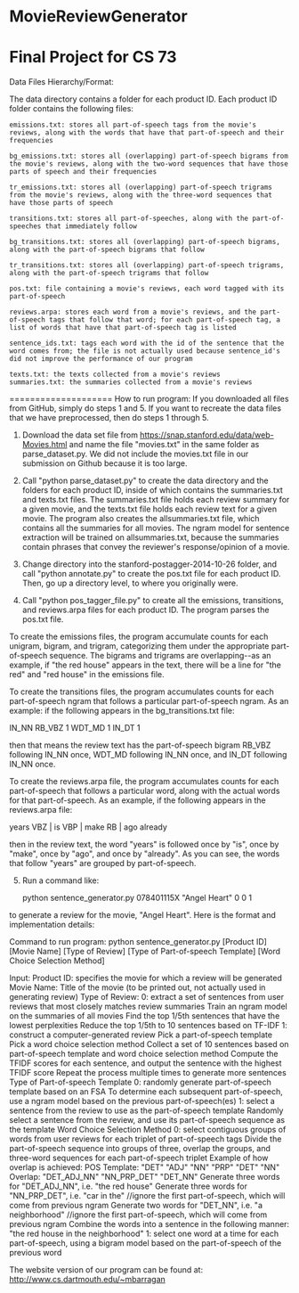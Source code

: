 MovieReviewGenerator
====================

Final Project for CS 73
====================
Data Files Hierarchy/Format:

The data directory contains a folder for each product ID. Each product ID folder contains the following files:

	emissions.txt: stores all part-of-speech tags from the movie's reviews, along with the words that have that part-of-speech and their frequencies
	
	bg_emissions.txt: stores all (overlapping) part-of-speech bigrams from the movie's reviews, along with the two-word sequences that have those parts of speech and their frequencies
	
	tr_emissions.txt: stores all (overlapping) part-of-speech trigrams from the movie's reviews, along with the three-word sequences that have those parts of speech
	
	transitions.txt: stores all part-of-speeches, along with the part-of-speeches that immediately follow
	
	bg_transitions.txt: stores all (overlapping) part-of-speech bigrams, along with the part-of-speech bigrams that follow
	
	tr_transitions.txt: stores all (overlapping) part-of-speech trigrams, along with the part-of-speech trigrams that follow
	
	pos.txt: file containing a movie's reviews, each word tagged with its part-of-speech
	
	reviews.arpa: stores each word from a movie's reviews, and the part-of-speech tags that follow that word; for each part-of-speech tag, a list of words that have that part-of-speech tag is listed
	
	sentence_ids.txt: tags each word with the id of the sentence that the word comes from; the file is not actually used because sentence_id's did not improve the performance of our program
	
	texts.txt: the texts collected from a movie's reviews
	summaries.txt: the summaries collected from a movie's reviews

====================
How to run program:
If you downloaded all files from GitHub, simply do steps 1 and 5. If you want to recreate the data files that we have preprocessed, then do steps 1 through 5.

1. Download the data set file from https://snap.stanford.edu/data/web-Movies.html and name the file "movies.txt" in the same folder as parse_dataset.py. We did not include the movies.txt file in our submission on Github because it is too large.

2. Call "python parse_dataset.py" to create the data directory and the folders for each product ID, inside of which contains the summaries.txt and texts.txt files. The summaries.txt file holds each review summary for a given movie, and the texts.txt file holds each review text for a given movie. The program also creates the allsummaries.txt file, which contains all the summaries for all movies. The ngram model for sentence extraction will be trained on allsummaries.txt, because the summaries contain phrases that convey the reviewer's response/opinion of a movie.

3. Change directory into the stanford-postagger-2014-10-26 folder, and call "python annotate.py" to create the pos.txt file for each product ID. Then, go up a directory level, to where you originally were.

4. Call "python pos_tagger_file.py" to create all the emissions, transitions, and reviews.arpa files for each product ID. The program parses the pos.txt file. 

To create the emissions files, the program accumulate counts for each unigram, bigram, and trigram, categorizing them under the appropriate part-of-speech sequence. The bigrams and trigrams are overlapping--as an example, if "the red house" appears in the text, there will be a line for "the red" and "red house" in the emissions file.

To create the transitions files, the program accumulates counts for each part-of-speech ngram that follows a particular part-of-speech ngram. As an example: if the following appears in the bg_transitions.txt file:

IN_NN
RB_VBZ	1
WDT_MD	1
IN_DT	1

then that means the review text has the part-of-speech bigram RB_VBZ following IN_NN once, WDT_MD following IN_NN once, and IN_DT following IN_NN once.

To create the reviews.arpa file, the program accumulates counts for each part-of-speech that follows a particular word, along with the actual words for that part-of-speech. As an example, if the following appears in the reviews.arpa file:

years
VBZ | is
VBP | make
RB | ago already

then in the review text, the word "years" is followed once by "is", once by "make", once by "ago", and once by "already". As you can see, the words that follow "years" are grouped by part-of-speech.

5. Run a command like:

	python sentence_generator.py 078401115X "Angel Heart" 0 0 1

to generate a review for the movie, "Angel Heart". Here is the format and implementation details:

Command to run program:
python sentence_generator.py [Product ID] [Movie Name] [Type of Review] [Type of Part-of-speech Template] [Word Choice Selection Method]

Input:      Product ID: specifies the movie for which a review will be generated
            Movie Name: Title of the movie (to be printed out, not actually used in generating review)
            Type of Review: 
                0: extract a set of sentences from user reviews that most closely matches review summaries
                	Train an ngram model on the summaries of all movies
                	Find the top 1/5th sentences that have the lowest perplexities
                	Reduce the top 1/5th to 10 sentences based on TF-IDF
                1: construct a computer-generated review
                	Pick a part-of-speech template
                	Pick a word choice selection method
                	Collect a set of 10 sentences based on part-of-speech template and word choice selection method
                	Compute the TFIDF scores for each sentence, and output the sentence with the highest TFIDF score
                	Repeat the process multiple times to generate more sentences
            Type of Part-of-speech Template
                0: randomly generate part-of-speech template based on an FSA
                	To determine each subsequent part-of-speech, use a ngram model based on the previous part-of-speech(es)
                1: select a sentence from the review to use as the part-of-speech template
                	Randomly select a sentence from the review, and use its part-of-speech sequence as the template
            Word Choice Selection Method
                0: select contiguous groups of words from user reviews for each triplet of part-of-speech tags
                	Divide the part-of-speech sequence into groups of three, overlap the groups, and three-word sequences for each part-of-speech triplet
                	Example of how overlap is achieved:
                		POS Template: "DET" "ADJ" "NN" "PRP" "DET" "NN"
                		Overlap: "DET_ADJ_NN" "NN_PRP_DET" "DET_NN"
			            Generate three words for "DET_ADJ_NN", i.e. "the red house"
			            Generate three words for "NN_PRP_DET", i.e. "car in the" //ignore the first part-of-speech, which will come from previous ngram
			            Generate two words for "DET_NN", i.e. "a neighborhood" //ignore the first part-of-speech, which will come from previous ngram
			            Combine the words into a sentence in the following manner: "the red house in the neighborhood"
                1: select one word at a time for each part-of-speech, using a bigram model based on the part-of-speech of the previous word
                	

The website version of our program can be found at: http://www.cs.dartmouth.edu/~mbarragan
